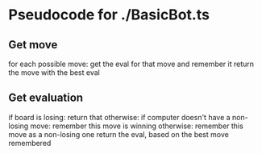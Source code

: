 # Pseudocode for ./BasicBot.ts
## Get move
for each possible move:
  get the eval for that move and remember it
return the move with the best eval
  
      
## Get evaluation
if board is losing:
  return that
otherwise:
  if computer doesn't have a non-losing move:
    remember this move is winning
  otherwise:
    remember this move as a non-losing one
return the eval, based on the best move remembered